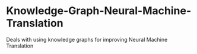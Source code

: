 # Knowledge-Graph-Neural-Machine-Translation
Deals with using knowledge graphs for improving Neural Machine Translation
